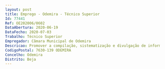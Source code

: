 ```yaml
--- 
layout: post
title: Emprego - Odemira - Técnico Superior
Id: 77441
Ref: OE202006/0602
DataAbertura: 2020-06-19
DataFecho: 2020-07-03
Trabalho: Técnico Superior
Empregador: Câmara Municipal de Odemira
Descricao: Promover a compilação, sistematização e divulgação de informação sobre sistemas de incentivo ao turismo e outras atividades relacionadas com o setor  Elaboração de pareceres e projetos bem como a execução de outras atividades de apoio ao setor de turismo  Potenciar parcerias entre agentes privados e entidades do setor, no sentido da construção estratégica de ações promocionais do concelho  Desenvolver ações relacionadas com a transferência de competências para os órgãos municipais no domínio da gestão das praias marítimas, fluviais e lacustres integradas no domínio público hídrico do Estado, ao abrigo do artigo 19.º da Lei n.º 50 2018, de 16 de agosto  Acompanhar a implementação do Plano Estratégico e Operacional de Valorização do Rio Mira  Apoiar as atividades e a elaboração de candidaturas no âmbito da Bandeira Azul  Apoio na organização e ou participação em feiras e eventos promovidos pelo Município, ou onde este esteja representado.
CodigoPostal: 7630-139 ODEMIRA
Concelho: Odemira
Distrito: Beja
--- 
```

